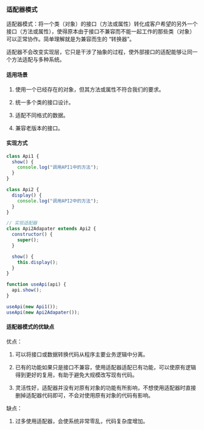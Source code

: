 ### 适配器模式

适配器模式：将一个类（对象）的接口（方法或属性）转化成客户希望的另外一个接口（方法或属性），使得原本由于接口不兼容而不能一起工作的那些类（对象）可以正常协作。简单理解就是为兼容而生的 “转换器”。

适配器不会改变实现层，它只是干涉了抽象的过程，使外部接口的适配能够让同一个方法适配与多种系统。

#### 适用场景

1. 使用一个已经存在的对象，但其方法或属性不符合我们的要求。

2. 统一多个类的接口设计。

3. 适配不同格式的数据。

4. 兼容老版本的接口。

#### 实现方式

```js
class Api1 {
  show() {
    console.log("调用API1中的方法");
  }
}

class Api2 {
  display() {
    console.log("调用API2中的方法");
  }
}

// 实现适配器
class Api2Adapater extends Api2 {
  constructor() {
    super();
  }

  show() {
    this.display();
  }
}

function useApi(api) {
  api.show();
}

useApi(new Api1());
useApi(new Api2Adapater());
```

#### 适配器模式的优缺点

优点：

1. 可以将接口或数据转换代码从程序主要业务逻辑中分离。

2. 已有的功能如果只是接口不兼容，使用适配器适配已有功能，可以使原有逻辑得到更好的复用，有助于避免大规模改写现有代码。

3. 灵活性好，适配器并没有对原有对象的功能有所影响，不想使用适配器时直接删掉适配器代码即可，不会对使用原有对象的代码有影响。

缺点：

1. 过多使用适配器，会使系统非常零乱，代码复杂度增加。
